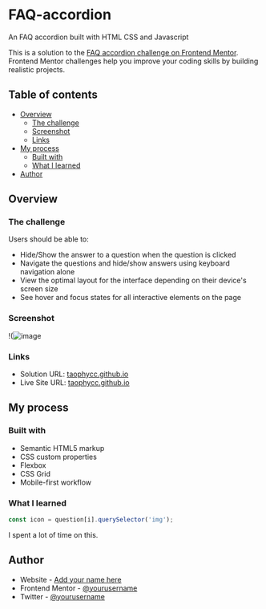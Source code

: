 # FAQ-accordion 
An FAQ accordion built with HTML CSS and Javascript

This is a solution to the [FAQ accordion challenge on Frontend Mentor](https://www.frontendmentor.io/challenges/faq-accordion-wyfFdeBwBz). Frontend Mentor challenges help you improve your coding skills by building realistic projects. 

## Table of contents

- [Overview](#overview)
  - [The challenge](#the-challenge)
  - [Screenshot](#screenshot)
  - [Links](#links)
- [My process](#my-process)
  - [Built with](#built-with)
  - [What I learned](#what-i-learned)
- [Author](#author)


## Overview

### The challenge

Users should be able to:

- Hide/Show the answer to a question when the question is clicked
- Navigate the questions and hide/show answers using keyboard navigation alone
- View the optimal layout for the interface depending on their device's screen size
- See hover and focus states for all interactive elements on the page

### Screenshot

!(![image](https://github.com/user-attachments/assets/3b3b808b-433d-4f89-a348-cee7ec41fd03)

### Links

- Solution URL: [taophycc.github.io](https://github.com/Taophycc/FAQ-accordion.git)
- Live Site URL: [taophycc.github.io](https://your-live-site-url.com)

## My process

### Built with

- Semantic HTML5 markup
- CSS custom properties
- Flexbox
- CSS Grid
- Mobile-first workflow


### What I learned
```js
const icon = question[i].querySelector('img');
```
I spent a lot of time on this.


## Author

- Website - [Add your name here](https://www.your-site.com)
- Frontend Mentor - [@yourusername](https://www.frontendmentor.io/profile/taophycc)
- Twitter - [@yourusername](https://www.x.com/taophyc_)



